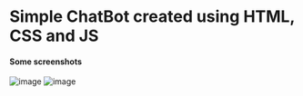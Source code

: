 # Simple ChatBot created using HTML, CSS and JS

#### Some screenshots


![image](https://github.com/prashantjagtap2909/ChatBot/assets/93985255/6d960460-72aa-4ecc-a16c-817c1c540f5d)
![image](https://github.com/prashantjagtap2909/ChatBot/assets/93985255/029916c4-ebb2-41db-aca1-4e73a30aae71)

